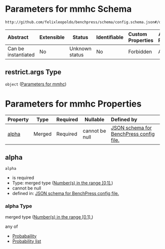 # Parameters for mmhc Schema

```txt
http://github.com/felixleopoldo/benchpress/schema/config.schema.json#/definitions/mmhc/properties/restrict.args
```




| Abstract            | Extensible | Status         | Identifiable | Custom Properties | Additional Properties | Access Restrictions | Defined In                                                                  |
| :------------------ | ---------- | -------------- | ------------ | :---------------- | --------------------- | ------------------- | --------------------------------------------------------------------------- |
| Can be instantiated | No         | Unknown status | No           | Forbidden         | Allowed               | none                | [config.schema.json\*](../../out/config.schema.json "open original schema") |

## restrict.args Type

`object` ([Parameters for mmhc](config-definitions-max-min-hill-climbing-algorithm-mmhc-properties-parameters-for-mmhc.md))

# Parameters for mmhc Properties

| Property        | Type   | Required | Nullable       | Defined by                                                                                                                                                                                                                       |
| :-------------- | ------ | -------- | -------------- | :------------------------------------------------------------------------------------------------------------------------------------------------------------------------------------------------------------------------------- |
| [alpha](#alpha) | Merged | Required | cannot be null | [JSON schema for BenchPress config file.](config-definitions-numbers-in-the-range-01.md "http&#x3A;//github.com/felixleopoldo/benchpress/schema/config.schema.json#/definitions/mmhc/properties/restrict.args/properties/alpha") |

## alpha




`alpha`

-   is required
-   Type: merged type ([Number(s) in the range \[0,1\].](config-definitions-numbers-in-the-range-01.md))
-   cannot be null
-   defined in: [JSON schema for BenchPress config file.](config-definitions-numbers-in-the-range-01.md "http&#x3A;//github.com/felixleopoldo/benchpress/schema/config.schema.json#/definitions/mmhc/properties/restrict.args/properties/alpha")

### alpha Type

merged type ([Number(s) in the range \[0,1\].](config-definitions-numbers-in-the-range-01.md))

any of

-   [Probabaility](config-definitions-probabaility.md "check type definition")
-   [Probability list](config-definitions-numbers-in-the-range-01-anyof-probability-list.md "check type definition")
